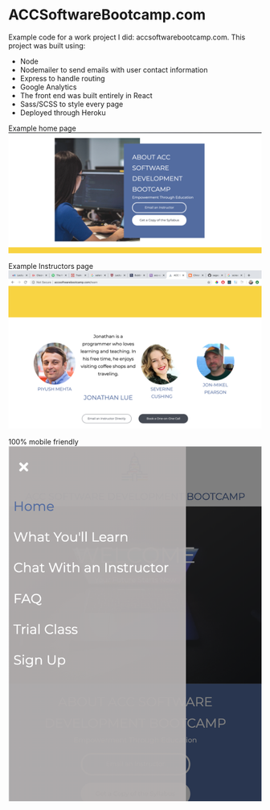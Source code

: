 # ACCSoftwareBootcamp.com

Example code for a work project I did: accsoftwarebootcamp.com.
This project was built using:
- Node 
- Nodemailer to send emails with user contact information
- Express to handle routing 
- Google Analytics
- The front end was built entirely in React
- Sass/SCSS to style every page
- Deployed through Heroku

Example home page 
![home page](./demoScreenShots/home.png?raw=true "Home page example")


Example Instructors page
![instructors page](./demoScreenShots/instructorpage.png?raw=true "instructor page example")


100% mobile friendly
![mobile friendly](./demoScreenShots/mobile.png?raw=true "Mobile friendly")